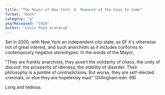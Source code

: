 ```yaml
---
title: "The Mayor of New York: A  Romance of the Days to Come"
format: "book"
category: "g"
yearReleased: "1910"
author: "Louis Pope Gratacap"
---
```

Set in 2000, with New York an independent city state, as  SF it's otherwise not of great interest, and such anarchism as it includes  conforms to contemporary negative stereotypes. In the words of the Mayor, 

"They are frankly anarchists, they assert the solidarity  of chaos, the unity of discord, the prosperity of idleness, the stability of  disorder. Their philosophy is a jumble of contradictions. But worse, they are  self-elected criminals, or else they are hopelessly mad."
(Dillingham edn: 98)

Long and tedious.
  
